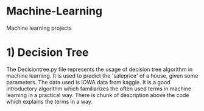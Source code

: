 # Machine-Learning
Machine learning projects 
# 1) Decision Tree
The Decisiontree.py file represents the usage of decision tree algorithm in machine learning. It is used to predict the 'saleprice' of a house, given some parameters. The data used is IOWA data from kaggle. 
It is a good introductory algorithm which familiarizes the often used terms in machine learning in a practical way. There is chunk of description above the code which explains the terms in a way. 

